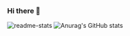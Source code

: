### Hi there 👋
![readme-stats](https://github-readme-stats.vercel.app/api/top-langs/?username=fum1h1to&count_private=true&layout=compact&theme=dark)
![Anurag's GitHub stats](https://github-readme-stats.vercel.app/api?username=fum1h1to&count_private=true&theme=dark)

<!--
**fum1h1to/fum1h1to** is a ✨ _special_ ✨ repository because its `README.md` (this file) appears on your GitHub profile.

Here are some ideas to get you started:

- 🔭 I’m currently working on ...
- 🌱 I’m currently learning ...
- 👯 I’m looking to collaborate on ...
- 🤔 I’m looking for help with ...
- 💬 Ask me about ...
- 📫 How to reach me: ...
- 😄 Pronouns: ...
- ⚡ Fun fact: ...
-->
